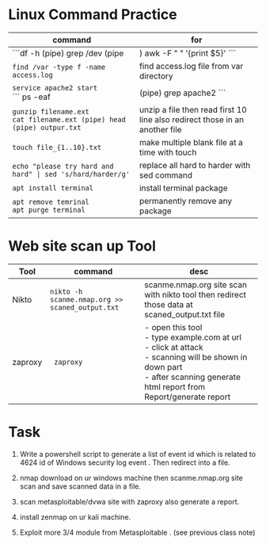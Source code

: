 # Linux Command Practice

| command | for |
|---------|--------|
| ```df -h (pipe) grep /dev (pipe|) awk -F " " '{print $5}' ```| output will be ur percentage of memory used of kali machine.Where grep used for search and awk used for get specific column data |
|``` find /var -type f -name access.log ```|    find access.log file from var directory |
|``` service apache2 start ```<br/>``` ps -eaf |(pipe) grep apache2 ```| grep apache2 process info |
|``` gunzip filename.ext ```<br/>``` cat filename.ext (pipe) head (pipe) outpur.txt ```| unzip a file then read first 10 line also redirect those in an another file |
|``` touch file_{1..10}.txt ```| make multiple blank file at a time with touch |
|``` echo "please try hard and hard" \| sed 's/hard/harder/g'  ```| replace all hard to harder with sed command |
|``` apt install terminal ``` | install terminal package |
|``` apt remove temrinal ```<br/>``` apt purge terminal ```|permanently remove any package | 


# Web site scan up Tool 

|Tool| command | desc |
|----|---------|------|
| Nikto | ``` nikto -h scanme.nmap.org >> scaned_output.txt ``` | scanme.nmap.org site scan with nikto tool then redirect those data at scaned_output.txt file|
| zaproxy | ```  zaproxy ``` |- open this tool<br/>- type example.com at url <br/>- click at attack<br/>- scanning will be shown in down part<br/>- after scanning generate html report from Report/generate report|


# Task 
1. Write a powershell script to generate a list of event id which is related to 4624 id of Windows security log event . Then redirect into a file.

2. nmap download on ur windows machine then scanme.nmap.org site scan and save scanned data in a file.

3. scan metasploitable/dvwa site with zaproxy also generate a report.

4. install zenmap on ur kali machine.

5. Exploit more 3/4 module from Metasploitable . (see previous class note)